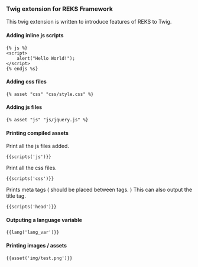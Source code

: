 ### Twig extension for REKS Framework

This twig extension is written to introduce features of REKS to Twig.



#### Adding inline js scripts
    {% js %}
    <script>
        alert("Hello World!");
    </script>
    {% endjs %s}



#### Adding css files

    {% asset "css" "css/style.css" %}


#### Adding js files
    {% asset "js" "js/jquery.js" %}



#### Printing compiled assets 

Print all the js files added.

    {{scripts('js')}}

Print all the css files.

    {{scripts('css')}}

Prints meta tags ( should be placed between <head></head> tags. ) This can also output the title tag.

    {{scripts('head')}}




#### Outputing a language variable

    {{lang('lang_var')}}


#### Printing images / assets

    {{asset('img/test.png')}}

